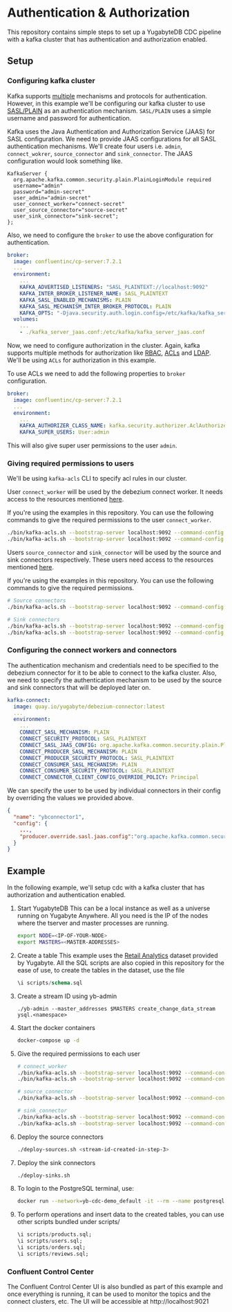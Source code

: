 # Authentication & Authorization

This repository contains simple steps to set up a YugabyteDB CDC pipeline with a kafka cluster that has authentication and authorization enabled.

## Setup

### Configuring kafka cluster
Kafka supports [multiple](https://docs.confluent.io/platform/current/kafka/overview-authentication-methods.html#authentication-methods-overview) mechanisms and protocols for authentication. However, in this example we'll be configuring our kafka cluster to use [SASL/PLAIN](https://docs.confluent.io/platform/current/kafka/authentication_sasl/authentication_sasl_plain.html#configuring-plain) as an authentication mechanism. `SASL/PLAIN` uses a simple username and password for authentication.

Kafka uses the Java Authentication and Authorization Service (JAAS) for SASL configuration. We need to provide JAAS configurations for all SASL authentication mechanisms. We'll create four users i.e. `admin`, `connect_wokrer`, `source_connector` and `sink_connector`. The JAAS configuration would look something like.

```
KafkaServer {
  org.apache.kafka.common.security.plain.PlainLoginModule required
  username="admin"
  password="admin-secret"
  user_admin="admin-secret"
  user_connect_worker="connect-secret"
  user_source_connector="source-secret"
  user_sink_connector="sink-secret";
};
```

Also, we need to configure the `broker` to use the above configuration for authentication.

```yaml
broker:
  image: confluentinc/cp-server:7.2.1
  ...
  environment:
    ...
    KAFKA_ADVERTISED_LISTENERS: "SASL_PLAINTEXT://localhost:9092"
    KAFKA_INTER_BROKER_LISTENER_NAME: SASL_PLAINTEXT
    KAFKA_SASL_ENABLED_MECHANISMS: PLAIN
    KAFKA_SASL_MECHANISM_INTER_BROKER_PROTOCOL: PLAIN
    KAFKA_OPTS: "-Djava.security.auth.login.config=/etc/kafka/kafka_server_jaas.conf"
  volumes:
    ...
    - ./kafka_server_jaas.conf:/etc/kafka/kafka_server_jaas.conf
```

Now, we need to configure authorization in the cluster. Again, kafka supports multiple methods for authorization like [RBAC](https://docs.confluent.io/platform/current/security/rbac/index.html), [ACLs](https://docs.confluent.io/platform/current/security/rbac/authorization-acl-with-mds.html) and [LDAP](https://docs.confluent.io/platform/current/security/csa-introduction.html#configuring-csa). We'll be using `ACLs` for authorization in this example.

To use ACLs we need to add the following properties to `broker` configuration.

```yaml
broker:
  image: confluentinc/cp-server:7.2.1
  ...
  environment:
    ...
    KAFKA_AUTHORIZER_CLASS_NAME: kafka.security.authorizer.AclAuthorizer
    KAFKA_SUPER_USERS: User:admin
```

This will also give super user permissions to the user `admin`.

### Giving required permissions to users
We'll be using `kafka-acls` CLI to specify acl rules in our cluster.

User `connect_worker` will be used by the debezium connect worker. It needs access to the resources mentioned [here](https://docs.confluent.io/platform/current/connect/security.html#worker-acl-requirements).

If you're using the examples in this repository. You can use the following commands to give the required permissions to the user `connect_worker`.

```bash
./bin/kafka-acls.sh --bootstrap-server localhost:9092 --command-config ./admin.properties --add --allow-principal User:connect_worker --operation ALL --topic 'kafka-connect' --resource-pattern-type 'PREFIXED'
./bin/kafka-acls.sh --bootstrap-server localhost:9092 --command-config ./admin.properties --add --allow-principal User:connect_worker --operation 'Read' --group '1'
```

Users `source_connector` and `sink_connector` will be used by the source and sink connectors respectively. These users need access to the resources mentioned [here](https://docs.confluent.io/platform/current/connect/security.html#connector-acl-requirements).

If you're using the examples in this repository. You can use the following commands to give the required permissions.

```bash
# Source connectors
./bin/kafka-acls.sh --bootstrap-server localhost:9092 --command-config ./admin.properties --add --allow-principal User:source_connector --operation 'Write' --operation 'Create' --operation 'Describe' --topic 'ybconnector' --resource-pattern-type 'PREFIXED'

# Sink connectors
./bin/kafka-acls.sh --bootstrap-server localhost:9092 --command-config ./admin.properties --add --allow-principal User:sink_connector --operation 'Read' --operation 'Describe' --topic 'ybconnector' --resource-pattern-type 'PREFIXED'
./bin/kafka-acls.sh --bootstrap-server localhost:9092 --command-config ./admin.properties --add --allow-principal User:sink_connector --operation 'Read' --group 'connect' --resource-pattern-type 'PREFIXED'
```

### Configuring the connect workers and connectors
The authentication mechanism and credentials need to be specified to the debezium connector for it to be able to connect to the kafka cluster. Also, we need to specify the authentication mechanism to be used by the source and sink connectors that will be deployed later on.

```yaml
kafka-connect:
  image: quay.io/yugabyte/debezium-connector:latest
  ...
  environment:
    ...
    CONNECT_SASL_MECHANISM: PLAIN
    CONNECT_SECURITY_PROTOCOL: SASL_PLAINTEXT
    CONNECT_SASL_JAAS_CONFIG: org.apache.kafka.common.security.plain.PlainLoginModule required username="connect_worker" password="connect-secret";
    CONNECT_PRODUCER_SASL_MECHANISM: PLAIN
    CONNECT_PRODUCER_SECURITY_PROTOCOL: SASL_PLAINTEXT
    CONNECT_CONSUMER_SASL_MECHANISM: PLAIN
    CONNECT_CONSUMER_SECURITY_PROTOCOL: SASL_PLAINTEXT
    CONNECT_CONNECTOR_CLIENT_CONFIG_OVERRIDE_POLICY: Principal
```

We can specify the user to be used by individual connectors in their config by overriding the values we provided above.


```json
{
  "name": "ybconnector1",
  "config": {
    ...,
    "producer.override.sasl.jaas.config":"org.apache.kafka.common.security.plain.PlainLoginModule required username=\"source_connector\" password=\"source-secret\";"
  }
}
```

## Example
In the following example, we'll setup cdc with a kafka cluster that has authorization and authentication enabled.

1. Start YugabyteDB
    This can be a local instance as well as a universe running on Yugabyte Anywhere. All you need is the IP of the nodes where the tserver and master processes are running.
    ```sh
    export NODE=<IP-OF-YOUR-NODE>
    export MASTERS=<MASTER-ADDRESSES>
    ```

2. Create a table
    This example uses the [Retail Analytics](https://docs.yugabyte.com/preview/sample-data/retail-analytics/) dataset provided by Yugabyte. All the SQL scripts are also copied in this repository for the ease of use, to create the tables in the dataset, use the file

    ```sql
    \i scripts/schema.sql
    ```

3. Create a stream ID using yb-admin
    ```
    ./yb-admin --master_addresses $MASTERS create_change_data_stream ysql.<namespace>
    ```

4. Start the docker containers

    ```sh
    docker-compose up -d
    ```

5. Give the required permissions to each user
    ```sh
    # connect_worker
    ./bin/kafka-acls.sh --bootstrap-server localhost:9092 --command-config ./admin.properties --add --allow-principal User:connect_worker --operation ALL --topic 'kafka-connect' --resource-pattern-type 'PREFIXED'
    ./bin/kafka-acls.sh --bootstrap-server localhost:9092 --command-config ./admin.properties --add --allow-principal User:connect_worker --operation 'Read' --group '1'

    # source_connector
    ./bin/kafka-acls.sh --bootstrap-server localhost:9092 --command-config ./admin.properties --add --allow-principal User:source_connector --operation 'Write' --operation 'Create' --operation 'Describe' --topic 'ybconnector' --resource-pattern-type 'PREFIXED'

    # sink_connector
    ./bin/kafka-acls.sh --bootstrap-server localhost:9092 --command-config ./admin.properties --add --allow-principal User:sink_connector --operation 'Read' --operation 'Describe' --topic 'ybconnector' --resource-pattern-type 'PREFIXED'
    ./bin/kafka-acls.sh --bootstrap-server localhost:9092 --command-config ./admin.properties --add --allow-principal User:sink_connector --operation 'Read' --group 'connect' --resource-pattern-type 'PREFIXED'
    ```

5. Deploy the source connectors

    ```sh
    ./deploy-sources.sh <stream-id-created-in-step-3>
    ```

6. Deploy the sink connectors
    ```sh
    ./deploy-sinks.sh
    ```

7. To login to the PostgreSQL terminal, use:
    ```sh
    docker run --network=yb-cdc-demo_default -it --rm --name postgresqlterm --link pg:postgresql --rm postgres:11.2 sh -c 'PGPASSWORD=postgres exec psql -h pg -p "$POSTGRES_PORT_5432_TCP_PORT" -U postgres'
    ```

8. To perform operations and insert data to the created tables, you can use other scripts bundled under scripts/
    ```sql
    \i scripts/products.sql;
    \i scripts/users.sql;
    \i scripts/orders.sql;
    \i scripts/reviews.sql;
    ```

### Confluent Control Center

The Confluent Control Center UI is also bundled as part of this example and once everything is running, it can be used to monitor the topics and the connect clusters, etc. The UI will be accessible at http://localhost:9021
